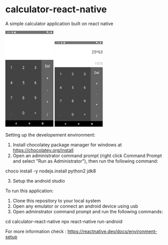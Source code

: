 # calculator-react-native
A simple calculator application built on react native

<img src="Screenshots/Screenshot_1.png" width="150" height="300">      
<img src="Screenshots/Screenshot_2.png" width="150 height="300">

Setting up the developement environment:

1. Install chocolatey package manager for windows at https://chocolatey.org/install
2. Open an administrator command prompt (right click Command Prompt and select "Run as Administrator"), then run the following command:

choco install -y nodejs.install python2 jdk8

3. Setup the android studio

To run this application:

1. Clone this repository to your local system
2. Open any emulator or connect an android device using usb
3. Open adminstrator command prompt and run the following commands:

cd calculator-react-native
npx react-native run-android


For more information check : https://reactnative.dev/docs/environment-setup



